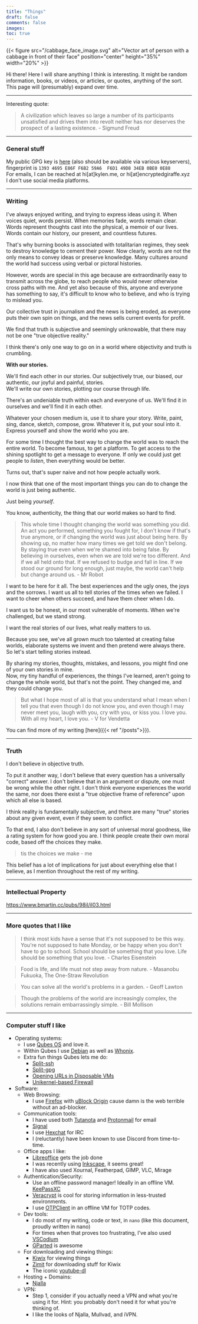 ```yaml
---
title: "Things"
draft: false
comments: false
images:
toc: true
---
```


{{< figure src="/cabbage_face_image.svg" alt="Vector art of person with a cabbage in front of their face" position="center" height="35%" width="20%" >}}

Hi there!
Here I will share anything I think is interesting. It might be random information, books, or videos, or articles, or quotes, anything of the sort. 
This page will (presumably) expand over time.

---

Interesting quote:

> A civilization which leaves so large a number of its participants unsatisfied and drives them into revolt neither has nor deserves the prospect of a lasting existence.
> \- Sigmund Freud

---

### General stuff
My public GPG key is [here](/key.asc) (also should be available via various keyservers), fingerprint is `1393 4695 E86F F6B2 59A6  F6D1 49D8 34EB 0BE0 0E88`  
For emails, I can be reached at hi[at]kylen.me, or hi[at]encryptedgiraffe.xyz  
I don't use social media platforms.  

---

### Writing
I've always enjoyed writing, and trying to express ideas using it. When voices quiet, words persist. When memories fade, words remain clear.
Words represent thoughts cast into the physical, a memoir of our lives. Words contain our history, our present, and countless futures.  

That's why burning books is associated with totalitarian regimes, they seek to destroy knowledge to cement their power. 
Now clearly, words are not the only means to convey ideas or preserve knowledge. Many cultures around the world had success using verbal or pictoral histories.  

However, words are special in this age because are extraordinarily easy to transmit across the globe, to reach people who would never otherwise cross paths with me.
And yet also because of this, anyone and everyone has something to say, it's difficult to know who to believe, and who is trying to mislead you.  

Our collective trust in journalism and the news is being eroded, as everyone puts their own spin on things, and the news sells current events for profit.  
 
We find that truth is subjective and seemingly unknowable, that there may not be one "true objective reality."  

I think there's only one way to go on in a world where objectivity and truth is crumbling.  

**With our stories.**  

We'll find each other in our stories. Our subjectively true, our biased, our authentic, our joyful and painful, stories.  
We'll write our own stories, plotting our course through life.  

There's an undeniable truth within each and everyone of us. We'll find it in ourselves and we'll find it in each other.  

Whatever your chosen medium is, use it to share your story. Write, paint, sing, dance, sketch, compose, grow. Whatever it is, put your soul into it.  
Express yourself and show the world who you are.  

For some time I thought the best way to change the world was to reach the entire world. To become famous, to get a platform.
To get access to the shining spotlight to get a message to everyone. If only we could just get people to *listen*, then everything would be better.  

Turns out, that's super naive and not how people actually work.  

I now think that one of the most important things you can do to change the world is just being authentic.  

Just being *yourself*.  

You know, authenticity, the thing that our world makes so hard to find.  

> This whole time I thought changing the world was something you did. An act you performed, something you fought for, I don't know if that's true anymore, or if changing the world was just about being here. By showing up, no matter how many times we get told we don't belong. By staying true even when we're shamed into being false. By believing in ourselves, even when we are told we're too different. And if we all held onto that. If we refused to budge and fall in line. If we stood our ground for long enough, just maybe, the world can't help but change around us.
> \- Mr Robot

I want to be here for it all. The best experiences and the ugly ones, the joys and the sorrows. I want us all to tell stories of the times when we failed.
I want to cheer when others succeed, and have them cheer when I do.  

I want us to be honest, in our most vulnerable of moments. When we're challenged, but we stand strong.  

I want the real stories of our lives, what really matters to us.  

Because you see, we've all grown much too talented at creating false worlds, elaborate systems we invent and then pretend were always there.  
So let's start telling stories instead.

By sharing my stories, thoughts, mistakes, and lessons, you might find one of your own stories in mine.  
Now, my tiny handful of experiences, the things I've learned, aren't going to change the whole world, but that's not the point.
They changed me, and they could change you.  

> But what I hope most of all is that you understand what I mean when I tell you that even though I do not know you, and even though I may never meet you, laugh with you, cry with you, or kiss you. I love you. With all my heart, I love you.
> \- V for Vendetta

You can find more of my writing [here]({{< ref "/posts">}}).

---

### Truth

I don't believe in objective truth.  

To put it another way, I don't believe that every question has a universally "correct" answer. I don't believe that in an argument or dispute, one must be wrong while the other right.
I don't think everyone experiences the world the same, nor does there exist a "true objective frame of reference" upon which all else is based.  

I think reality is fundamentally subjective, and there are many "true" stories about any given event, even if they seem to conflict.  

To that end, I also don't believe in any sort of universal moral goodness, like a rating system for how good you are.
I think people create their own moral code, based off the choices they make.
> tis the choices we make - me

This belief has a lot of implications for just about everything else that I believe, as I mention throughout the rest of my writing.

---

### Intellectual Property

https://www.bmartin.cc/pubs/98il/il03.html


---

### More quotes that I like

> I think most kids have a sense that it's not supposed to be this way. You're not supposed to hate Monday, or be happy when you don't have to go to school. School should be something that you love. Life should be something that you love.
> \- Charles Eisenstein

> Food is life, and life must not step away from nature.
> \- Masanobu Fukuoka, The One-Straw Revolution

> You can solve all the world's problems in a garden.
> \- Geoff Lawton

> Though the problems of the world are increasingly complex, the solutions remain embarrassingly simple.
> \- Bill Mollison

---

### Computer stuff I like
- Operating systems:
  - I use [Qubes OS](https://www.qubes-os.org/intro) and love it.
  - Within Qubes I use [Debian](https://www.debian.org/) as well as [Whonix](https://www.whonix.org/).
  - Extra fun things Qubes lets me do:
    - [Split-ssh](https://github.com/Qubes-Community/Contents/blob/master/docs/configuration/split-ssh.md)
    - [Split-gpg](https://www.qubes-os.org/doc/split-gpg/)
    - [Opening URLs in Disposable VMs](https://github.com/Qubes-Community/Contents/blob/master/docs/common-tasks/opening-urls-in-vms.md)
    - [Unikernel-based Firewall](https://github.com/mirage/qubes-mirage-firewall)
- Software:
  - Web Browsing:
    - I use [Firefox](https://www.mozilla.org/en-US/firefox/) with [uBlock Origin](https://ublockorigin.com/) cause damn is the web terrible without an ad-blocker.
  - Communication tools:
    - I have used both [Tutanota](https://tutanota.com/) and [Protonmail](https://proton.me/mail) for email
    - [Signal](https://signal.org)
    - I use [Hexchat](https://hexchat.github.io/) for IRC
    - I (reluctantly) have been known to use Discord from time-to-time.
  - Office apps I like:
    - [Libreoffice](https://www.libreoffice.org/) gets the job done
    - I was recently using [Inkscape](https://inkscape.org/), it seems great!
    - I have also used Xournal, Featherpad, GIMP, VLC, Mirage
  - Authentication/Security:
    - Use an offline password manager! Ideally in an offline VM. [KeePassXC](https://keepassxc.org/)
    - [Veracrypt](https://www.veracrypt.fr/en/Home.html) is cool for storing information in less-trusted environments.
    - I use [OTPClient](https://github.com/paolostivanin/OTPClient) in an offline VM for TOTP codes.
  - Dev tools:
    - I do most of my writing, code or text, in `nano` (like this document, proudly written in nano)
    - For times when that proves too frustrating, I've also used [VSCodium](https://github.com/VSCodium/vscodium)
    - [GParted](https://gparted.org/) is awesome
  - For downloading and viewing things:
    - [Kiwix](https://www.kiwix.org/en/) for viewing things
    - [Zimit](https://github.com/openzim/zimit) for downloading stuff for Kiwix
    - The iconic [youtube-dl](https://youtube-dl.org/)
  - Hosting + Domains:
    - [Njalla](https://njal.la)
  - VPN:
    - Step 1, consider if you actually need a VPN and what you're using it for. Hint: you probably don't need it for what you're thinking of.
    - I like the looks of Njalla, Mullvad, and iVPN.
